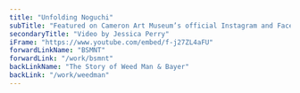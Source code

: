 ```yaml
---
title: "Unfolding Noguchi"
subTitle: "Featured on Cameron Art Museum’s official Instagram and Facebook pages"
secondaryTitle: "Video by Jessica Perry"
iFrame: "https://www.youtube.com/embed/f-j27ZL4aFU"
forwardLinkName: "BSMNT"
forwardLink: "/work/bsmnt"
backLinkName: "The Story of Weed Man & Bayer"
backLink: "/work/weedman"
---
```


